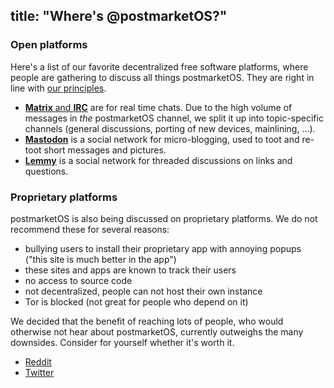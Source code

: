title: "Where's @postmarketOS?"
---
### Open platforms

Here's a list of our favorite decentralized free software platforms,
where people are gathering to discuss all things postmarketOS. They are right
in line with
[our principles](https://wiki.postmarketos.org/wiki/About_postmarketOS).

  * [**Matrix** and **IRC**](https://wiki.postmarketos.org/wiki/Matrix_and_IRC)
    are for real time chats. Due to the high volume of messages in *the*
    postmarketOS channel, we split it up into topic-specific channels
    (general discussions, porting of new devices, mainlining, ...).
  * [**Mastodon**](https://fosstodon.org/@postmarketOS) is a social network for
    micro-blogging, used to toot and re-toot short messages and pictures.
  * [**Lemmy**](https://lemmy.ml/c/postmarketos) is a social network for
    threaded discussions on links and questions.

### Proprietary platforms
postmarketOS is also being discussed on proprietary platforms. We do not
recommend these for several reasons:

* bullying users to install their proprietary app with annoying popups ("this
  site is much better in the app")
* these sites and apps are known to track their users
* no access to source code
* not decentralized, people can not host their own instance
* Tor is blocked (not great for people who depend on it)

We decided that the benefit of reaching lots of people, who would otherwise not
hear about postmarketOS, currently outweighs the many downsides. Consider for
yourself whether it's worth it.

* [Reddit](https://www.reddit.com/r/postmarketOS/)
* [Twitter](https://twitter.com/postmarketOS/)
